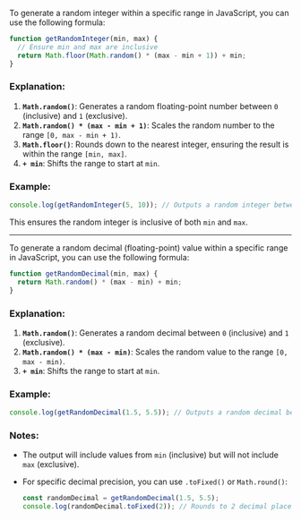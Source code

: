 To generate a random integer within a specific range in JavaScript, you can use the following formula:

```javascript
function getRandomInteger(min, max) {
  // Ensure min and max are inclusive
  return Math.floor(Math.random() * (max - min + 1)) + min;
}
```

### **Explanation**:

1. **`Math.random()`**: Generates a random floating-point number between `0` (inclusive) and `1` (exclusive).
2. **`Math.random() * (max - min + 1)`**: Scales the random number to the range `[0, max - min + 1)`.
3. **`Math.floor()`**: Rounds down to the nearest integer, ensuring the result is within the range `[min, max]`.
4. **`+ min`**: Shifts the range to start at `min`.

### **Example**:

```javascript
console.log(getRandomInteger(5, 10)); // Outputs a random integer between 5 and 10
```

This ensures the random integer is inclusive of both `min` and `max`.

-----
To generate a random decimal (floating-point) value within a specific range in JavaScript, you can use the following formula:

```javascript
function getRandomDecimal(min, max) {
  return Math.random() * (max - min) + min;
}
```

### **Explanation**:

1. **`Math.random()`**: Generates a random decimal between `0` (inclusive) and `1` (exclusive).
2. **`Math.random() * (max - min)`**: Scales the random value to the range `[0, max - min)`.
3. **`+ min`**: Shifts the range to start at `min`.

### **Example**:

```javascript
console.log(getRandomDecimal(1.5, 5.5)); // Outputs a random decimal between 1.5 and 5.5
```

### **Notes**:

- The output will include values from `min` (inclusive) but will not include `max` (exclusive).
- For specific decimal precision, you can use `.toFixed()` or `Math.round()`:
    
    ```javascript
    const randomDecimal = getRandomDecimal(1.5, 5.5);
    console.log(randomDecimal.toFixed(2)); // Rounds to 2 decimal places
    ```